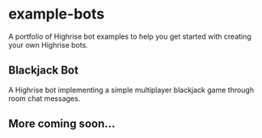 # example-bots

A portfolio of Highrise bot examples to help you get started with creating your own Highrise bots. 

## Blackjack Bot
A Highrise bot implementing a simple multiplayer blackjack game through room chat messages.


## More coming soon...


